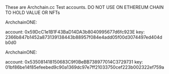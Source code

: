These are Archchain.cc Test accounts. DO NOT USE ON ETHEREUM CHAIN TO HOLD VALUE OR NFTs


ArchchainONE:

account: 0x59DcC1e1B1F43BaD14DA3b8040995677d6fc923E
key:     2366b847b1452a873139138443b88957f084e4add05f00d3074497ed404db0d0

ArchchainONE:

account: 0x535081418150683C9f0BeBB738977014C3729731
key:     01bf86be14f85efeebed9c90a1369dc97e7ff21033750cef223b002322ef759a
